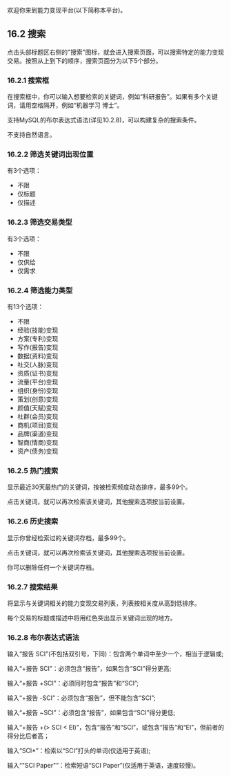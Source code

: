 欢迎你来到能力变现平台(以下简称本平台)。

## **16.2 搜索**

点击头部标题区右侧的"搜索"图标，就会进入搜索页面，可以搜索特定的能力变现交易。按照从上到下的顺序，搜索页面分为以下5个部分。

### **16.2.1 搜索框**

在搜索框中，你可以输入想要检索的关键词，例如“科研报告”。如果有多个关键词，请用空格隔开，例如“机器学习 博士”。

支持MySQL的布尔表达式语法(详见10.2.8)，可以构建复杂的搜索条件。

不支持自然语言。

### **16.2.2 筛选关键词出现位置**

有3个选项：
* 不限
* 仅标题
* 仅描述

### **16.2.3 筛选交易类型**

有3个选项：
* 不限
* 仅供给
* 仅需求

### **16.2.4 筛选能力类型**

有13个选项：
* 不限
* 经验(技能)变现
* 方案(专利)变现
* 写作(报告)变现
* 数据(资料)变现
* 社交(人脉)变现
* 资质(证书)变现
* 流量(平台)变现
* 组织(身份)变现
* 策划(创意)变现
* 颜值(天赋)变现
* 社群(会员)变现
* 商机(项目)变现
* 品牌(渠道)变现
* 智商(情商)变现
* 资产(债务)变现

### **16.2.5 热门搜索**

显示最近30天最热门的关键词，按被检索频度动态排序，最多99个。

点击关键词，就可以再次检索该关键词，其他搜索选项按当前设置。

### **16.2.6 历史搜索**

显示你曾经检索过的关键词存档，最多99个。

点击关键词，就可以再次检索该关键词，其他搜索选项按当前设置。

你可以删除任何一个关键词存档。

### **16.2.7 搜索结果**

将显示与关键词相关的能力变现交易列表，列表按相关度从高到低排序。

每个交易的标题或描述中将用红色突出显示关键词出现的地方。

### **16.2.8 布尔表达式语法**

输入“报告 SCI”(不包括双引号，下同)：包含两个单词中至少一个，相当于逻辑或;

输入“+报告 SCI”：必须包含“报告”，如果包含“SCI”得分更高;

输入“+报告 +SCI”：必须同时包含“报告”和“SCI”;

输入“+报告 -SCI”：必须包含“报告”，但不能包含“SCI”;

输入“+报告 ~SCI”：必须包含“报告”，如果包含“SCI”得分更低;

输入“+报告 +(> SCI < EI)”，包含“报告”和“SCI”，或包含“报告”和“EI”，但前者的得分比后者高；

输入“SCI*”：检索以“SCI”打头的单词(仅适用于英语);

输入“"SCI Paper"”：检索短语“SCI Paper”(仅适用于英语，速度较慢)。